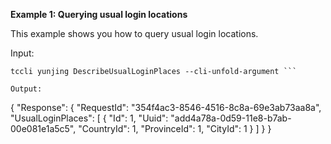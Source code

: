 **Example 1: Querying usual login locations**

This example shows you how to query usual login locations.

Input: 

```
tccli yunjing DescribeUsualLoginPlaces --cli-unfold-argument ```

Output: 
```
{
    "Response": {
        "RequestId": "354f4ac3-8546-4516-8c8a-69e3ab73aa8a",
        "UsualLoginPlaces": [
            {
                "Id": 1,
                "Uuid": "add4a78a-0d59-11e8-b7ab-00e081e1a5c5",
                "CountryId": 1,
                "ProvinceId": 1,
                "CityId": 1
            }
        ]
    }
}
```

